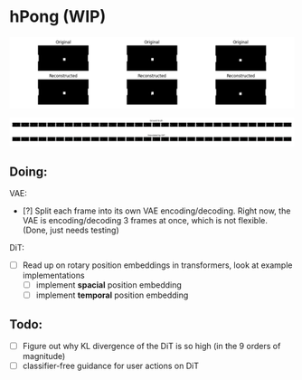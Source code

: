 # hPong (WIP)

![hPong Demo 2](./assets/pong_vae.png)

![hPong Demo](./assets/pong_simulation.png)

## Doing:

VAE:

- [?] Split each frame into its own VAE encoding/decoding.
  Right now, the VAE is encoding/decoding 3 frames at once, which is not flexible.
  (Done, just needs testing)

DiT:

- [ ] Read up on rotary position embeddings in transformers, look at example implementations
  - [ ] implement **spacial** position embedding
  - [ ] implement **temporal** position embedding

## Todo:

- [ ] Figure out why KL divergence of the DiT is so high (in the 9 orders of magnitude)
- [ ] classifier-free guidance for user actions on DiT
